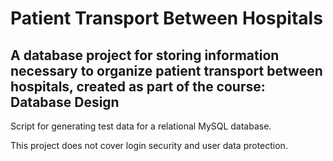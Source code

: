 # Patient Transport Between Hospitals  
A database project for storing information necessary to organize patient transport between hospitals, created as part of the course: Database Design
-
Script for generating test data for a relational MySQL database.  

This project does not cover login security and user data protection.
